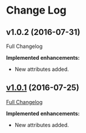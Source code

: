 # Change Log

## v1.0.2 (2016-07-31)
Full Changelog

**Implemented enhancements:**

- New attributes added.


## [v1.0.1](https://github.com/orbismobile/android-MaterialPillsBox/tree/1.0.1) (2016-07-25)
[Full Changelog](https://github.com/orbismobile/android-MaterialPillsBox/commit/a459c0c434a8c8fa5ce9e92da3be17337b133af4)

**Implemented enhancements:**

- New attributes added.



